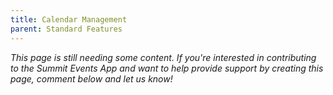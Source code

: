 ```yaml
---
title: Calendar Management
parent: Standard Features
---
```



*This page is still needing some content. If you're interested in contributing to the Summit Events App and want to help provide support by creating this page, comment below and let us know!*
